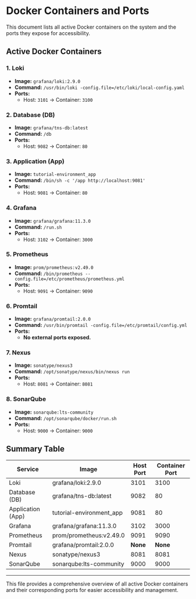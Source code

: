 # Docker Containers and Ports

This document lists all active Docker containers on the system and the ports they expose for accessibility.

## **Active Docker Containers**

### **1. Loki**
- **Image:** `grafana/loki:2.9.0`
- **Command:** `/usr/bin/loki -config.file=/etc/loki/local-config.yaml`
- **Ports:**
  - Host: `3101` -> Container: `3100`

### **2. Database (DB)**
- **Image:** `grafana/tns-db:latest`
- **Command:** `/db`
- **Ports:**
  - Host: `9082` -> Container: `80`

### **3. Application (App)**
- **Image:** `tutorial-environment_app`
- **Command:** `/bin/sh -c '/app http://localhost:9081'`
- **Ports:**
  - Host: `9081` -> Container: `80`

### **4. Grafana**
- **Image:** `grafana/grafana:11.3.0`
- **Command:** `/run.sh`
- **Ports:**
  - Host: `3102` -> Container: `3000`

### **5. Prometheus**
- **Image:** `prom/prometheus:v2.49.0`
- **Command:** `/bin/prometheus --config.file=/etc/prometheus/prometheus.yml`
- **Ports:**
  - Host: `9091` -> Container: `9090`

### **6. Promtail**
- **Image:** `grafana/promtail:2.0.0`
- **Command:** `/usr/bin/promtail -config.file=/etc/promtail/config.yml`
- **Ports:**
  - **No external ports exposed.**

### **7. Nexus**
- **Image:** `sonatype/nexus3`
- **Command:** `/opt/sonatype/nexus/bin/nexus run`
- **Ports:**
  - Host: `8081` -> Container: `8081`

### **8. SonarQube**
- **Image:** `sonarqube:lts-community`
- **Command:** `/opt/sonarqube/docker/run.sh`
- **Ports:**
  - Host: `9000` -> Container: `9000`

## **Summary Table**

| **Service**      | **Image**                  | **Host Port** | **Container Port** |
|-------------------|----------------------------|---------------|---------------------|
| Loki             | grafana/loki:2.9.0         | 3101          | 3100                |
| Database (DB)    | grafana/tns-db:latest      | 9082          | 80                  |
| Application (App)| tutorial-environment_app   | 9081          | 80                  |
| Grafana          | grafana/grafana:11.3.0     | 3102          | 3000                |
| Prometheus       | prom/prometheus:v2.49.0    | 9091          | 9090                |
| Promtail         | grafana/promtail:2.0.0     | **None**      | **None**            |
| Nexus            | sonatype/nexus3            | 8081          | 8081                |
| SonarQube        | sonarqube:lts-community    | 9000          | 9000                |

---

This file provides a comprehensive overview of all active Docker containers and their corresponding ports for easier accessibility and management.

